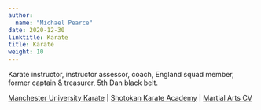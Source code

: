 ```yaml
---
author:
  name: "Michael Pearce"
date: 2020-12-30
linktitle: Karate
title: Karate
weight: 10
---
```


Karate instructor, instructor assessor, coach, England squad member, former captain & treasurer, 5th Dan black belt.

[Manchester University Karate](https://www.sport.manchester.ac.uk/sport-and-activity/sport-a-to-z/karate/)
| [Shotokan Karate Academy](http://shotokankarateacademy.co.uk)
| [Martial Arts CV](Michael-Pearce_Martial-Arts-CV_April-2023.pdf)
